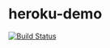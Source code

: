 # heroku-demo
[![Build Status](https://travis-ci.org/diego-ramos130/heroku-demo.svg?branch=master)](https://travis-ci.org/diego-ramos130/heroku-demo)
